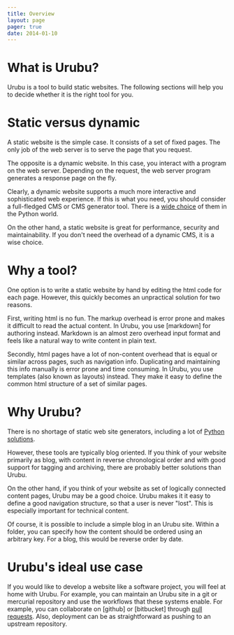 ```yaml
---
title: Overview 
layout: page 
pager: true
date: 2014-01-10
---
```


What is Urubu?
==============

Urubu is a tool to build static websites. The following sections will help you
to decide whether it is the right tool for you.

Static versus dynamic
=====================

A static website is the simple case. It consists of a set of fixed pages. The
only job of the web server is to serve the page that you request.

The opposite is a dynamic website. In this case, you interact with a program on
the web server. Depending on the request, the web server program generates a
response page on the fly.

Clearly, a dynamic website supports a much more interactive and sophisticated
web experience. If this is what you need, you should consider a full-fledged
CMS or CMS generator tool. There is a [wide choice][cms_list] of them in the Python
world. 

[cms_list]: https://wiki.python.org/moin/ContentManagementSystems

On the other hand, a static website is great for performance, security and
maintainability. If you don't need the overhead of a dynamic CMS, it is a
wise choice.

Why a tool?
===========

One option is to write a static website by hand by editing the html code for
each page. However, this quickly becomes an unpractical solution for two
reasons.

First, writing html is no fun. The markup overhead is error prone and makes it
difficult to read the actual content.  In Urubu, you use [markdown] for
authoring instead.  Markdown is an almost zero overhead input format and feels
like a natural way to write content in plain text. 

Secondly, html pages have a lot of non-content overhead that is equal or
similar across pages, such as navigation info. Duplicating and maintaining this
info manually is error prone and time consuming. In Urubu, you use templates
(also known as layouts) instead. They make it easy to define the common html
structure of a set of similar pages. 

Why Urubu?
==========

There is no shortage of static web site generators, including
a lot of [Python solutions][tool_list].   

[tool_list]: https://wiki.python.org/moin/PythonBlogSoftware#Static

However, these tools are typically blog oriented. If you think of your website
primarily as blog, with content in reverse chronological order and with good
support for tagging and archiving, there are probably better solutions than
Urubu.

On the other hand, if you think of your website as set of logically connected
content pages, Urubu may be a good choice. Urubu makes it it easy to define a good
navigation structure, so that a user is never "lost". This is especially
important for technical content.

Of course, it is possible to include a simple blog in an Urubu site.
Within a folder, you can specify how the content should be ordered using
an arbitrary key. For a blog, this would be reverse order by date.

Urubu's ideal use case
======================

If you would like to develop a website like a software project, you will feel
at home with Urubu. For example, you can maintain an Urubu site in a git or
mercurial repository and use the workflows that these systems enable.  For
example, you can collaborate on [github] or [bitbucket] through [pull
requests]. Also, deployment can be as straightforward as pushing to an upstream
repository. 

[pull requests]: https://help.github.com/articles/using-pull-requests
